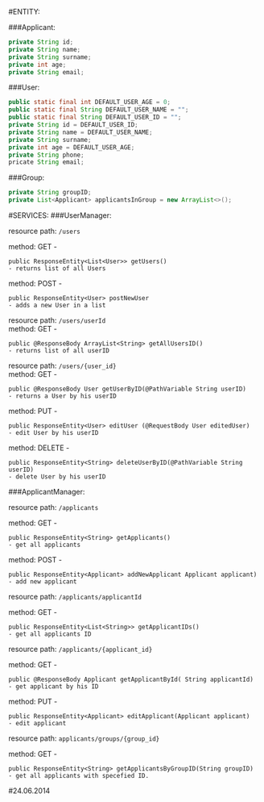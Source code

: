 #ENTITY: 

###Applicant: 
```java
private String id;
private String name; 
private String surname; 
private int age; 
private String email;


```
###User:
```java
public static final int DEFAULT_USER_AGE = 0;
public static final String DEFAULT_USER_NAME = "";
public static final String DEFAULT_USER_ID = "";
private String id = DEFAULT_USER_ID;
private String name = DEFAULT_USER_NAME;
private String surname; 
private int age = DEFAULT_USER_AGE;
private String phone; 
pricate String email; 


```
###Group: 
```java
private String groupID;
private List<Applicant> applicantsInGroup = new ArrayList<>();
``` 


#SERVICES:
###UserManager:

resource path: ```/users```

method: GET   -	
	
	public ResponseEntity<List<User>> getUsers()
	- returns list of all Users
method: POST - 
             
    public ResponseEntity<User> postNewUser  
    - adds a new User in a list

resource path: ```/users/userId```	
	method:  GET - 
	
	public @ResponseBody ArrayList<String> getAllUsersID() 
    - returns list of all userID

resource path: ```/users/{user_id}```   
	method:  GET  - 
	
	public @ResponseBody User getUserByID(@PathVariable String userID) 
	- returns a User by his userID

method:  PUT -

	public ResponseEntity<User> editUser (@RequestBody User editedUser)
    - edit User by his userID
    
method:  DELETE -

	public ResponseEntity<String> deleteUserByID(@PathVariable String userID) 
	- delete User by his userID

###ApplicantManager:

resource path: ```/applicants```

method: GET   -

    public ResponseEntity<String> getApplicants() 
    - get all applicants 
    
method: POST -

    public ResponseEntity<Applicant> addNewApplicant Applicant applicant) 
    - add new applicant 

resource path: ```/applicants/applicantId```

method: GET -

	public ResponseEntity<List<String>> getApplicantIDs() 
	- get all applicants ID

resource path: ```/applicants/{applicant_id}```

method: GET   - 

    public @ResponseBody Applicant getApplicantById( String applicantId) 
    - get applicant by his ID
method: PUT   - 

    public ResponseEntity<Applicant> editApplicant(Applicant applicant) 
    - edit applicant

resource path: ```applicants/groups/{group_id}```

method: GET    -

    public ResponseEntity<String> getApplicantsByGroupID(String groupID) 
    - get all applicants with specefied ID. 

#24.06.2014


